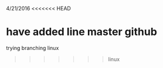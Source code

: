 4/21/2016
<<<<<<< HEAD





have added line master github
=======
trying branching linux
>>>>>>> linux
